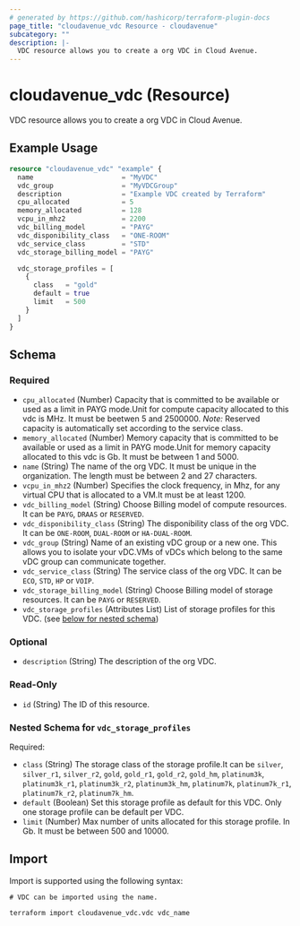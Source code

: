 ```yaml
---
# generated by https://github.com/hashicorp/terraform-plugin-docs
page_title: "cloudavenue_vdc Resource - cloudavenue"
subcategory: ""
description: |-
  VDC resource allows you to create a org VDC in Cloud Avenue.
---
```


# cloudavenue_vdc (Resource)

VDC resource allows you to create a org VDC in Cloud Avenue.

## Example Usage

```terraform
resource "cloudavenue_vdc" "example" {
  name                      = "MyVDC"
  vdc_group                 = "MyVDCGroup"
  description               = "Example VDC created by Terraform"
  cpu_allocated             = 5
  memory_allocated          = 128
  vcpu_in_mhz2              = 2200
  vdc_billing_model         = "PAYG"
  vdc_disponibility_class   = "ONE-ROOM"
  vdc_service_class         = "STD"
  vdc_storage_billing_model = "PAYG"

  vdc_storage_profiles = [
    {
      class   = "gold"
      default = true
      limit   = 500
    }
  ]
}
```

<!-- schema generated by tfplugindocs -->
## Schema

### Required

- `cpu_allocated` (Number) Capacity that is committed to be available or used as a limit in PAYG mode.Unit for compute capacity allocated to this vdc is MHz. It must be beetwen 5 and 2500000.
 *Note:* Reserved capacity is automatically set according to the service class.
- `memory_allocated` (Number) Memory capacity that is committed to be available or used as a limit in PAYG mode.Unit for memory capacity allocated to this vdc is Gb. It must be between 1 and 5000.
- `name` (String) The name of the org VDC. It must be unique in the organization. The length must be between 2 and 27 characters.
- `vcpu_in_mhz2` (Number) Specifies the clock frequency, in Mhz, for any virtual CPU that is allocated to a VM.It must be at least 1200.
- `vdc_billing_model` (String) Choose Billing model of compute resources. It can be `PAYG`, `DRAAS` or `RESERVED`.
- `vdc_disponibility_class` (String) The disponibility class of the org VDC. It can be `ONE-ROOM`, `DUAL-ROOM` or `HA-DUAL-ROOM`.
- `vdc_group` (String) Name of an existing vDC group or a new one. This allows you to isolate your vDC.VMs of vDCs which belong to the same vDC group can communicate together.
- `vdc_service_class` (String) The service class of the org VDC. It can be `ECO`, `STD`, `HP` or `VOIP`.
- `vdc_storage_billing_model` (String) Choose Billing model of storage resources. It can be `PAYG` or `RESERVED`.
- `vdc_storage_profiles` (Attributes List) List of storage profiles for this VDC. (see [below for nested schema](#nestedatt--vdc_storage_profiles))

### Optional

- `description` (String) The description of the org VDC.

### Read-Only

- `id` (String) The ID of this resource.

<a id="nestedatt--vdc_storage_profiles"></a>
### Nested Schema for `vdc_storage_profiles`

Required:

- `class` (String) The storage class of the storage profile.It can be `silver`, `silver_r1`, `silver_r2`, `gold`, `gold_r1`, `gold_r2`, `gold_hm`, `platinum3k`, `platinum3k_r1`, `platinum3k_r2`, `platinum3k_hm`, `platinum7k`, `platinum7k_r1`, `platinum7k_r2`, `platinum7k_hm`.
- `default` (Boolean) Set this storage profile as default for this VDC. Only one storage profile can be default per VDC.
- `limit` (Number) Max number of units allocated for this storage profile. In Gb. It must be between 500 and 10000.

## Import

Import is supported using the following syntax:

```shell
# VDC can be imported using the name.

terraform import cloudavenue_vdc.vdc vdc_name
```
